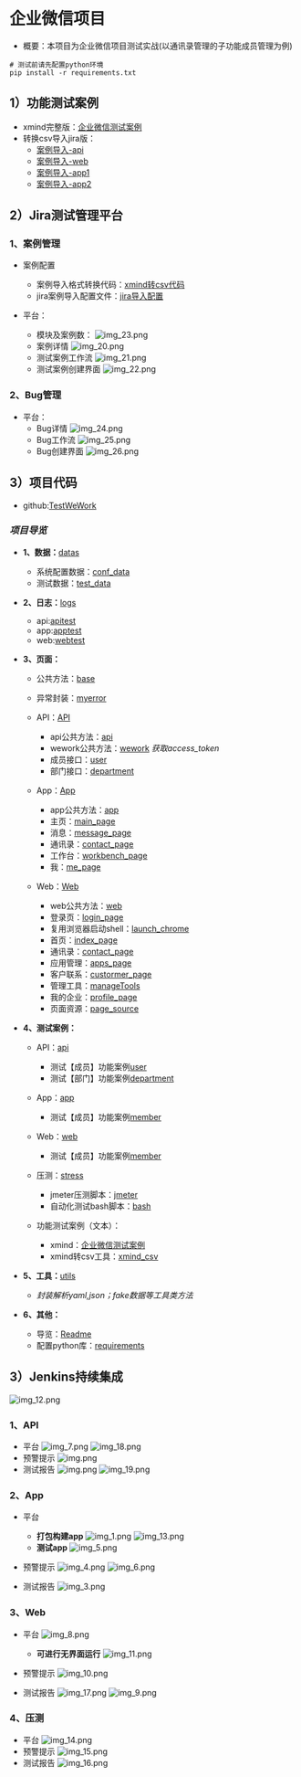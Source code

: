 # 企业微信项目
- 概要：本项目为企业微信项目测试实战(以通讯录管理的子功能成员管理为例)
```shell
# 测试前请先配置python环境
pip install -r requirements.txt
```
## 1）功能测试案例
- xmind完整版：[企业微信测试案例](testcases/功能测试案例/企业微信测试案例.xmind)
- 转换csv导入jira版：
  - [案例导入-api](testcases/功能测试案例/企业微信测试案例导入-api.csv)
  - [案例导入-web](testcases/功能测试案例/企业微信测试案例导入-web.csv)
  - [案例导入-app1](testcases/功能测试案例/企业微信测试案例导入-app1.csv)
  - [案例导入-app2](testcases/功能测试案例/企业微信测试案例导入-app2.csv)

## 2）Jira测试管理平台
### 1、案例管理

- 案例配置
  - 案例导入格式转换代码：[xmind转csv代码](testcases/功能测试案例/xmind_csv.py)
  - jira案例导入配置文件：[jira导入配置](testcases/功能测试案例/jira导入案例配置文件.txt)
  
- 平台：
  - 模块及案例数：
  ![img_23.png](images/img_23.png)
  - 案例详情
  ![img_20.png](images/img_20.png)
  - 测试案例工作流
  ![img_21.png](images/img_21.png)
  - 测试案例创建界面
  ![img_22.png](images/img_22.png)
    
### 2、Bug管理
- 平台：
  - Bug详情
  ![img_24.png](images/img_24.png)
  - Bug工作流
  ![img_25.png](images/img_25.png)
  - Bug创建界面
  ![img_26.png](images/img_26.png)

## 3）项目代码
- github:[TestWeWork](https://github.com/Lusilucy/TestWeWork)

[comment]: <> (- gitee:[TestWeWork]&#40;&#41;)

### *项目导览*
- **1、数据：**[datas](datas)
  - 系统配置数据：[conf_data](datas/conf_data)
  - 测试数据：[test_data](datas/test_data)
  
- **2、日志：**[logs](logs)
  - api:[apitest](logs/apitest.log)
  - app:[apptest](logs/apptest.log)
  - web:[webtest](logs/webtest.log)

- **3、页面：**
  - 公共方法：[base](pages/base.py)
    
  - 异常封装：[myerror](pages/myerror.py)
    
  - API：[API](pages/API)
    - api公共方法：[api](/pages/API/api.py)
    - wework公共方法：[wework](/pages/API/wework_api.py) *获取access_token*
    - 成员接口：[user](pages/API/user_api.py)
    - 部门接口：[department](pages/API/department_api.py)
    
  - App：[App](pages/API)
    - app公共方法：[app](pages/App/app.py)
    - 主页：[main_page](pages/App/main_page.py)
    - 消息：[message_page](pages/App/message_page)
    - 通讯录：[contact_page](pages/App/contact_page)
    - 工作台：[workbench_page](pages/App/workbench_page)
    - 我：[me_page](pages/App/me_page)
    
  - Web：[Web](pages/Web)
    - web公共方法：[web](pages/Web/web.py)
    - 登录页：[login_page](pages/Web/login_page.py)
    - 复用浏览器启动shell：[launch_chrome](pages/Web/launch_chrome.sh)
    - 首页：[index_page](pages/Web/index_page)
    - 通讯录：[contact_page](pages/Web/contact_page)
    - 应用管理：[apps_page](pages/Web/apps_page)
    - 客户联系：[custormer_page](pages/Web/customer_page)
    - 管理工具：[manageTools](pages/Web/manageTools_page)
    - 我的企业：[profile_page](pages/Web/profile_page)
    - 页面资源：[page_source](pages/Web/page_source)
  
- **4、测试案例：**
  - API：[api](testcases/api)
    - 测试【成员】功能案例[user](testcases/api/test_user_api.py)
    - 测试【部门】功能案例[department](testcases/api/test_department_api.py)
    
  - App：[app](testcases/app)
    - 测试【成员】功能案例[member](testcases/app/test_member_app.py)
    
  - Web：[web](testcases/web)
    - 测试【成员】功能案例[member](testcases/web/test_member_web.py)
  
  - 压测：[stress](testcases/stress)
    - jmeter压测脚本：[jmeter](testcases/stress/TestWeWork.jmx)
    - 自动化测试bash脚本：[bash](testcases/stress/auto_stress_test.sh)
  
  - 功能测试案例（文本）：
    - xmind：[企业微信测试案例](testcases/功能测试案例/企业微信测试案例.xmind)
    - xmind转csv工具：[xmind_csv](testcases/功能测试案例/xmind_csv.py)

- **5、工具：**[utils](utils/utils.py)
  - *封装解析yaml,json；fake数据等工具类方法*

- **6、其他：**
  - 导览：[Readme](readme.md)
  - 配置python库：[requirements](requirements.txt)



## 3）Jenkins持续集成
  ![img_12.png](images/img_12.png)
### 1、API
- 平台
  ![img_7.png](images/img_7.png)
  ![img_18.png](images/img_18.png)
- 预警提示
  ![img.png](images/img.png)
- 测试报告
  ![img.png](images/img_2.png)
  ![img_19.png](images/img_19.png)
  
### 2、App
- 平台
  - **打包构建app**
  ![img_1.png](images/img_1.png)
  ![img_13.png](images/img_13.png)
  - **测试app**
  ![img_5.png](images/img_5.png)

- 预警提示
  ![img_4.png](images/img_4.png)
  ![img_6.png](images/img_6.png)

- 测试报告
  ![img_3.png](images/img_3.png)
  
### 3、Web
- 平台
  ![img_8.png](images/img_8.png)
  
  - **可进行无界面运行**
  ![img_11.png](images/img_11.png)
  
- 预警提示
  ![img_10.png](images/img_10.png)

- 测试报告
  ![img_17.png](images/img_17.png)
  ![img_9.png](images/img_9.png)

### 4、压测
- 平台
  ![img_14.png](images/img_14.png)
- 预警提示
  ![img_15.png](images/img_15.png)
- 测试报告
  ![img_16.png](images/img_16.png)




